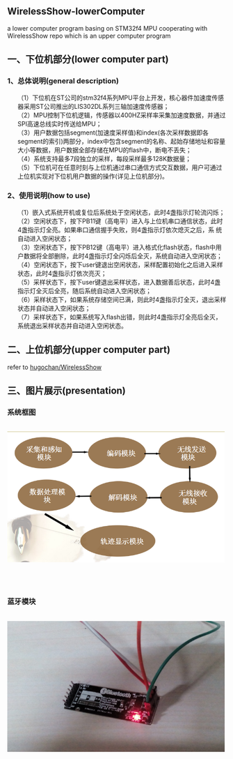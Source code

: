 ﻿<h2>
<a name="WirelessShow-lowerComputer" class="anchor" href="#WirelessShow-lowerComputer"><span class="octicon octicon-link"></span></a>WirelessShow-lowerComputer</h2>
<p>a lower computer program basing on STM32f4 MPU cooperating with WirelessShow repo which is an upper computer program</p>

<h2>
<a name="lower-computer-part" class="anchor" href="#lower-computer-part"><span class="octicon octicon-link"></span></a>一、下位机部分(lower computer part)</h2>

<h3>
<a name="general-description" class="anchor" href="#general-description"><span class="octicon octicon-link"></span></a>1、总体说明(general description)</h3>

<ul class="task-list">
<li>（1）下位机在ST公司的stm32f4系列MPU平台上开发，核心器件加速度传感	器采用ST公司推出的LIS302DL系列三轴加速度传感器；</li>
<li>（2）MPU控制下位机逻辑，传感器以400HZ采样率采集加速度数据，并通过SPI高速总线实时传送给MPU；</li>
<li>（3）用户数据包括segment(加速度采样值)和index(各次采样数据即各segment的索引)两部分，index中包含segment的名称、起始存储地址和容量大小等数据，用户数据全部存储在MPU的flash中，断电不丢失；</li>
<li>（4）系统支持最多7段独立的采样，每段采样最多128K数据量；</li>
<li>（5）下位机可在任意时刻与上位机通过串口通信方式交互数据，用户可通过上位机实现对下位机用户数据的操作(详见上位机部分)。</li>

</ul>

<h3>
<a name="how-to-use" class="anchor" href="#how-to-use"><span class="octicon octicon-link"></span></a>2、使用说明(how to use)</h3>
<ul class="task-list">
	<li>（1）嵌入式系统开机或复位后系统处于空闲状态，此时4盏指示灯轮流闪烁；</li>
	<li>（2）空闲状态下，按下PB11键（高电平）进入与上位机串口通信状态，此时4盏指示灯全亮。如果串口通信握手失败，则4盏指示灯依次熄灭之后，系	统自动进入空闲状态；</li>
	<li>（3）空闲状态下，按下PB12键（高电平）进入格式化flash状态，flash中用户数据将全部删除，此时4盏指示灯全闪烁后全灭，系统自动进入空闲状态；</li>
	<li>（4）空闲状态下，按下user键退出空闲状态，采样配置初始化之后进入采样状态，此时4盏指示灯依次亮灭；</li>
	<li>（5）采样状态下，按下user键退出采样状态，进入数据善后状态，此时4盏指示灯全灭后全亮，随后系统自动进入空闲状态；</li>
	<li>（6）采样状态下，如果系统存储空间已满，则此时4盏指示灯全灭，退出采样状态并自动进入空闲状态；</li>
	<li>（7）采样状态下，如果系统写入flash出错，则此时4盏指示灯全亮后全灭，系统退出采样状态并自动进入空闲状态。</li>
</ul>

<h2>
<a name="upper-computer-part" class="anchor" href="#upper-computer-part"><span class="octicon octicon-link"></span></a>二、上位机部分(upper computer part)</h2>
refer to <a href="https://github.com/hugochan/WirelessShow">hugochan/WirelessShow</a>

<h2>
<a name="presentation" class="anchor" href="#presentation"><span class="octicon octicon-link"></span></a>三、图片展示(presentation)</h2>
<h3>
	<p>系统框图</p></h3>
&nbsp;&nbsp;&nbsp;&nbsp;<img src="./image/系统框图.png" height="300" width="500" alt="系统框图"></img>
<br><br><br><br>

<h3>
	<p>蓝牙模块</p></h3>
&nbsp;&nbsp;&nbsp;&nbsp;<img src="./image/蓝牙模块.jpg" height="300" width="500" alt="蓝牙模块"></img>
<br><br><br><br>